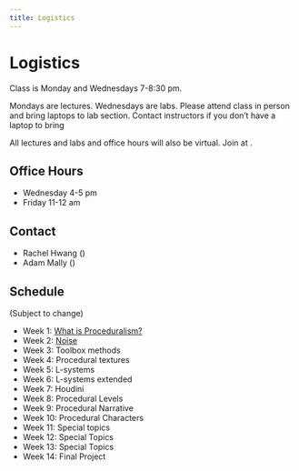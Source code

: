 ```yaml
---
title: Logistics
---
```


# Logistics

Class is Monday and Wednesdays 7-8:30 pm.

Mondays are lectures. Wednesdays are labs. Please attend class in person and bring laptops to lab section. Contact instructors if you don’t have a laptop to bring

All lectures and labs and office hours will also be virtual. Join at <a id="zoom-link"></a>.

## Office Hours
- Wednesday 4-5 pm
- Friday 11-12 am

## Contact
- Rachel Hwang (<span id="rachel-email"></span>)
- Adam Mally (<span id="adam-email"></span>)

## Schedule
(Subject to change)

- Week 1: [What is Proceduralism?](/What%20is%20proceduralism_.pdf)
- Week 2: [Noise](/noise-2021.pdf)
- Week 3: Toolbox methods
- Week 4: Procedural textures
- Week 5: L-systems
- Week 6: L-systems extended
- Week 7: Houdini
- Week 8: Procedural Levels
- Week 9: Procedural Narrative
- Week 10: Procedural Characters
- Week 11: Special topics
- Week 12: Special Topics
- Week 13: Special Topics
- Week 14: Final Project

<script>
  document.addEventListener(`DOMContentLoaded`, function() {
    document.getElementById(`rachel-email`).innerHTML = `rah1` + `@` + `uchicago.edu`;
    document.getElementById(`adam-email`).innerHTML = `amally` + `@` + `seas.upenn.edu`;

    const zoomLink = `https://` + `upenn.zoom.us` + `/j/95081002092`;
    document.getElementById(`zoom-link`).innerHTML = zoomLink;
    document.getElementById(`zoom-link`).href = zoomLink;
  });
</script>
